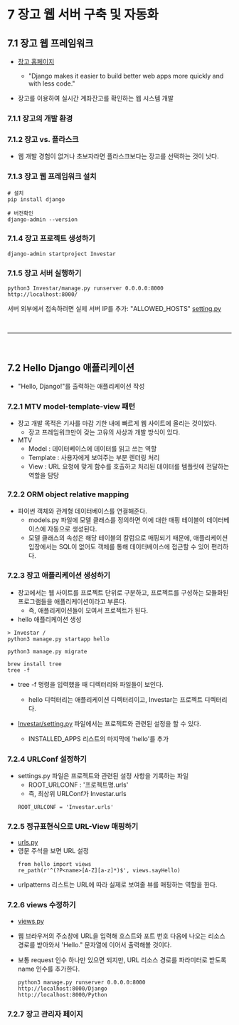 # 7 장고 웹 서버 구축 및 자동화

## 7.1 장고 웹 프레임워크

-   [장고 홈페이지](https://www.djangoproject.com/)

    -   "Django makes it easier to build better web apps more quickly and with less code."

-   장고를 이용하여 실시간 계좌잔고를 확인하는 웹 시스템 개발

### 7.1.1 장고의 개발 환경

### 7.1.2 장고 vs. 플라스크

-   웹 개발 경험이 없거나 초보자라면 플라스크보다는 장고를 선택하는 것이 낫다.

### 7.1.3 장고 웹 프레임워크 설치

```
# 설치
pip install django

# 버전확인
django-admin --version
```

### 7.1.4 장고 프로젝트 생성하기

```
django-admin startproject Investar
```

### 7.1.5 장고 서버 실행하기

```
python3 Investar/manage.py runserver 0.0.0.0:8000
http://localhost:8000/
```

서버 외부에서 접속하려면 실제 서버 IP를 추가: "ALLOWED_HOSTS"
[setting.py](../../Investar/Investar/settings.py)

<br>
<hr>
<br>

## 7.2 Hello Django 애플리케이션

-   "Hello, Django!"를 출력하는 애플리케이션 작성

### 7.2.1 MTV model-template-view 패턴

-   장고 개발 목적은 기사를 마감 기한 내에 빠르게 웹 사이트에 올리는 것이었다.
    -   장고 프레임워크만이 갖는 고유의 사상과 개발 방식이 있다.
-   MTV
    -   Model : 데이터베이스에 데이터를 읽고 쓰는 역할
    -   Template : 사용자에게 보여주는 부분 렌더링 처리
    -   View : URL 요청에 맞게 함수를 호출하고 처리된 데이터를 템플릿에 전달하는 역할을 담당

### 7.2.2 ORM object relative mapping

-   파이썬 객체와 관계형 데이터베이스를 연결해준다.
    -   models.py 파일에 모델 클래스를 정의하면 이에 대한 매핑 테이블이 데이터베이스에 자동으로 생성된다.
    -   모델 클래스의 속성은 해당 테이블의 칼럼으로 매핑되기 때문에, 애플리케이션 입장에서는 SQL이 없어도 객체를 통해 데이터베이스에 접근할 수 있어 편리하다.

### 7.2.3 장고 애플리케이션 생성하기

-   장고에서는 웹 사이트를 프로젝트 단위로 구분하고, 프로젝트를 구성하는 모듈화된 프로그램들을 애플리케이션이라고 부른다.
    -   즉, 애플리케이션들이 모여서 프로젝트가 된다.
-   hello 애플리케이션 생성

```
> Investar /
python3 manage.py startapp hello

python3 manage.py migrate

brew install tree
tree -f
```

-   tree -f 명령을 입력했을 때 디렉터리와 파일들이 보인다.

    -   hello 디럭터리는 애플리케이션 디렉터리이고, Investar는 프로젝트 디렉터리다.

-   [Investar/setting.py](../../Investar/Investar/settings.py) 파일에서는 프로젝트와 관련된 설정을 할 수 있다.
    -   INSTALLED_APPS 리스트의 마지막에 'hello'를 추가

### 7.2.4 URLConf 설정하기

-   settings.py 파일은 프로젝트와 관련된 설정 사항을 기록하는 파일
    -   ROOT_URLCONF : '프로젝트명.urls'
    -   즉, 최상위 URLConf가 Investar.urls
    ```
    ROOT_URLCONF = 'Investar.urls'
    ```

### 7.2.5 정규표현식으로 URL-View 매핑하기

-   [urls.py](../../Investar/Investar/urls.py)
-   영문 주석을 보면 URL 설정
    ```
    from hello import views
    re_path(r'^(?P<name>[A-Z][a-z]*)$', views.sayHello)
    ```
-   urlpatterns 리스트는 URL에 따라 실제로 보여줄 뷰를 매핑하는 역할을 한다.

### 7.2.6 views 수정하기

-   [views.py](../../Investar/hello/views.py)
-   웹 브라우저의 주소창에 URL을 입력해 호스트와 포트 번호 다음에 나오는 리소스 경로를 받아와서 'Hello." 문자열에 이어서 출력해볼 것이다.
-   보통 request 인수 하나만 있으면 되지만, URL 리소스 경로를 파라미터로 받도록 name 인수를 추가한다.

    ```
    python3 manage.py runserver 0.0.0.0:8000
    http://localhost:8000/Django
    http://localhost:8000/Python
    ```

### 7.2.7 장고 관리자 페이지
